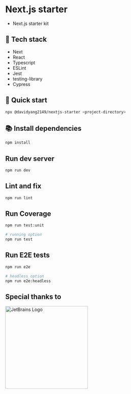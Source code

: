 # Next.js starter
- Next.js starter kit

## 💎 Tech stack 
- Next
- React
- Typescript
- ESLint
- Jest
- testing-library
- Cypress

## 🚀 Quick start

```sh
npx @davidyang2149/nextjs-starter <project-directory>
```

## 📚 Install dependencies

```sh
npm install
```

## Run dev server

```sh
npm run dev
```

## Lint and fix

```sh
npm run lint
```

## Run Coverage

```sh
npm run test:unit

# running option
npm run test
```

## Run E2E tests

```sh
npm run e2e

# headless option
npm run e2e:headless
```

## Special thanks to

<a href="https://jb.gg/OpenSourceSupport"><img src="https://resources.jetbrains.com/storage/products/company/brand/logos/jb_beam.svg" alt="JetBrains Logo" width="260"></a>
